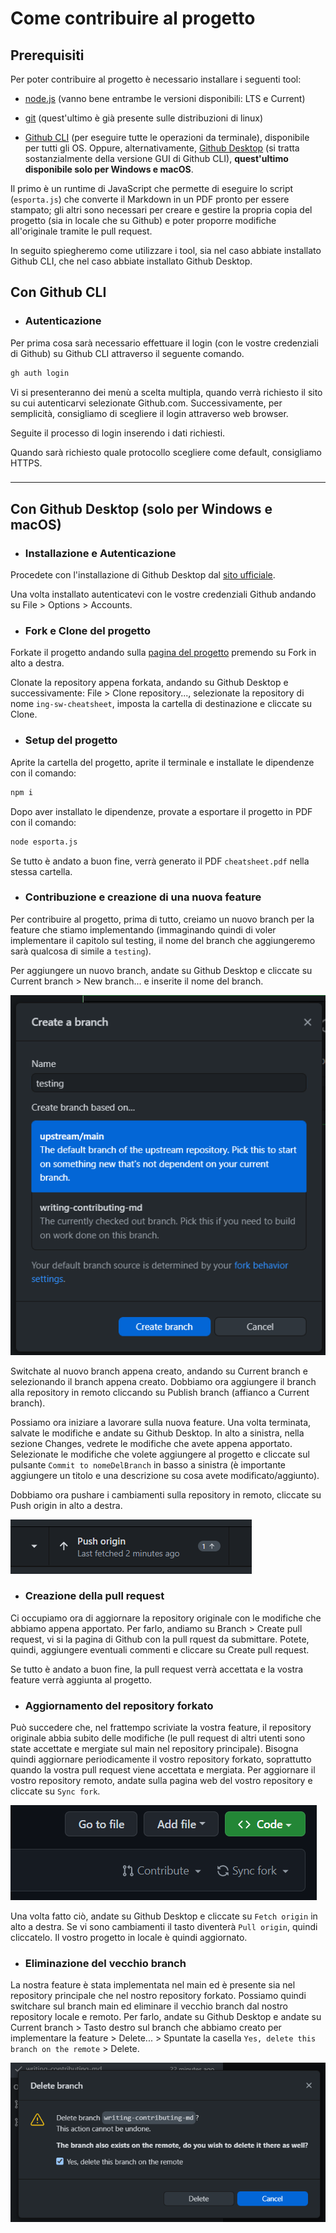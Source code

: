 # Come contribuire al progetto

## Prerequisiti

Per poter contribuire al progetto è necessario installare i seguenti tool:

- [node.js](https://nodejs.org) (vanno bene entrambe le versioni disponibili: LTS e Current)

- [git](https://git-scm.com/book/en/v2/Getting-Started-Installing-Git) (quest'ultimo è già presente sulle distribuzioni di linux)

- [Github CLI](https://cli.github.com/manual/installation) (per eseguire tutte le operazioni da terminale), disponibile per tutti gli OS. 
Oppure, alternativamente, [Github Desktop](https://docs.github.com/en/desktop/installing-and-configuring-github-desktop/installing-and-authenticating-to-github-desktop/installing-github-desktop) (si tratta sostanzialmente della versione GUI di Github CLI), **quest'ultimo disponibile solo per Windows e macOS**.


Il primo è un runtime di JavaScript che permette di eseguire lo script (`esporta.js`) che converte il Markdown in un PDF pronto per essere stampato; gli altri sono necessari per creare e gestire la propria copia del progetto (sia in locale che su Github) e poter proporre modifiche all'originale tramite le pull request.

In seguito spiegheremo come utilizzare i tool, sia nel caso abbiate installato Github CLI, che nel caso abbiate installato Github Desktop.

## Con Github CLI

- ### Autenticazione

Per prima cosa sarà necessario effettuare il login (con le vostre credenziali di Github) su Github CLI attraverso il seguente comando.

```bash
gh auth login
```

Vi si presenteranno dei menù a scelta multipla, quando verrà richiesto il sito su cui autenticarvi selezionate Github.com.
Successivamente, per semplicità, consigliamo di scegliere il login attraverso web browser.

Seguite il processo di login inserendo i dati richiesti.

Quando sarà richiesto quale protocollo scegliere come default, consigliamo HTTPS.

###

<!-- - Installare node.js
- Installare Github CLI
- Installare git
- Fare l'autenticazione su Github CLI
- Vai nella cartella progetto
- gh repo fork m1gwings/ing-sw-cheatsheet --clone
- Vai nella cartella
- npm i
- Proviamo esportazione
- node esporta.js
- Creiamo nuovo branch per la feature
- git checkout -b prova-pull-request
- Pushare il branch
- git push -u origin <branch-name>
- Dopo aver lavorato, fare pull request sul sito
- git add .
- git commit
- Premere esc e poi digitare :wq
- git push
- gh pr create (selezionare la repository m1gwings, premere invio per skippare)
- Fare submit
- Se la pull request viene accettata:
- Cancellare il branch dal sito di GitHub
- git branch -d nomeDelBranchLocale
- git push origin --delete nomeDelBranchRemoto -->

---

## Con Github Desktop (solo per Windows e macOS)

- ### Installazione e Autenticazione

Procedete con l'installazione di Github Desktop dal [sito ufficiale](https://desktop.github.com/). 

Una volta installato autenticatevi con le vostre credenziali Github andando su File > Options > Accounts.

- ### Fork e Clone del progetto

Forkate il progetto andando sulla [pagina del progetto](https://github.com/m1gwings/ing-sw-cheatsheet) premendo su Fork in alto a destra.

Clonate la repository appena forkata, andando su Github Desktop e successivamente: File > Clone repository..., selezionate la repository di nome `ing-sw-cheatsheet`, imposta la cartella di destinazione e cliccate su Clone.

- ### Setup del progetto

Aprite la cartella del progetto, aprite il terminale e installate le dipendenze con il comando:

```bash
npm i
```

Dopo aver installato le dipendenze, provate a esportare il progetto in PDF con il comando:

```bash
node esporta.js
```

Se tutto è andato a buon fine, verrà generato il PDF `cheatsheet.pdf` nella stessa cartella.

- ### Contribuzione e creazione di una nuova feature

Per contribuire al progetto, prima di tutto, creiamo un nuovo branch per la feature che stiamo implementando (immaginando quindi di voler implementare il capitolo sul testing, il nome del branch che aggiungeremo sarà qualcosa di simile a `testing`).

Per aggiungere un nuovo branch, andate su Github Desktop e cliccate su Current branch > New branch... e inserite il nome del branch.

![](./immagini/new-branch.png)

Switchate al nuovo branch appena creato, andando su Current branch e selezionando il branch appena creato. Dobbiamo ora aggiungere il branch alla repository in remoto cliccando su Publish branch (affianco a Current branch).

Possiamo ora iniziare a lavorare sulla nuova feature. Una volta terminata, salvate le modifiche e andate su Github Desktop. In alto a sinistra, nella sezione Changes, vedrete le modifiche che avete appena apportato. Selezionate le modifiche che volete aggiungere al progetto e cliccate sul pulsante `Commit to nomeDelBranch` in basso a sinistra (è importante aggiungere un titolo e una descrizione su cosa avete modificato/aggiunto).

Dobbiamo ora pushare i cambiamenti sulla repository in remoto, cliccate su Push origin in alto a destra.

![](./immagini/push-origin.png)

- ### Creazione della pull request

Ci occupiamo ora di aggiornare la repository originale con le modifiche che abbiamo appena apportato. Per farlo, andiamo su Branch > Create pull request, vi si la pagina di Github con la pull rquest da submittare. Potete, quindi, aggiungere eventuali commenti e cliccare su Create pull request.

Se tutto è andato a buon fine, la pull request verrà accettata e la vostra feature verrà aggiunta al progetto.

- ### Aggiornamento del repository forkato

Può succedere che, nel frattempo scriviate la vostra feature, il repository originale abbia subito delle modifiche (le pull request di altri utenti sono state accettate  e mergiate sul main nel repository principale). Bisogna quindi aggiornare periodicamente il vostro repository forkato, soprattutto quando la vostra pull request viene accettata e mergiata. Per aggiornare il vostro repository remoto, andate sulla pagina web del vostro repository e cliccate su `Sync fork`.

![](./immagini/sync-fork.png)

Una volta fatto ciò, andate su Github Desktop e cliccate su `Fetch origin` in alto a destra. Se vi sono cambiamenti il tasto diventerà `Pull origin`, quindi cliccatelo. Il vostro progetto in locale è quindi aggiornato.

- ### Eliminazione del vecchio branch

La nostra feature è stata implementata nel main ed è presente sia nel repository principale che nel nostro repository forkato. Possiamo quindi switchare sul branch main ed eliminare il vecchio branch dal nostro repository locale e remoto. Per farlo, andate su Github Desktop e andate su Current branch > Tasto destro sul branch che abbiamo creato per implementare la feature > Delete... > Spuntate la casella `Yes, delete this branch on the remote` > Delete.

![](./immagini/delete-branch.png)
